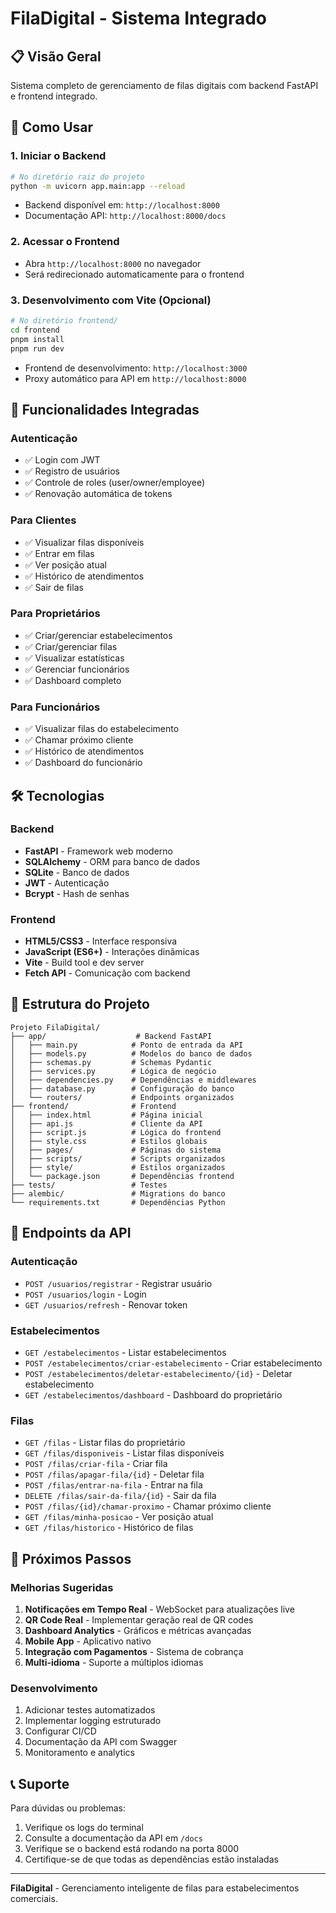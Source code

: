 # FilaDigital - Sistema Integrado

## 📋 Visão Geral
Sistema completo de gerenciamento de filas digitais com backend FastAPI e frontend integrado.

## 🚀 Como Usar

### 1. Iniciar o Backend
```bash
# No diretório raiz do projeto
python -m uvicorn app.main:app --reload
```
- Backend disponível em: `http://localhost:8000`
- Documentação API: `http://localhost:8000/docs`

### 2. Acessar o Frontend
- Abra `http://localhost:8000` no navegador
- Será redirecionado automaticamente para o frontend

### 3. Desenvolvimento com Vite (Opcional)
```bash
# No diretório frontend/
cd frontend
pnpm install
pnpm run dev
```
- Frontend de desenvolvimento: `http://localhost:3000`
- Proxy automático para API em `http://localhost:8000`

## 🔐 Funcionalidades Integradas

### Autenticação
- ✅ Login com JWT
- ✅ Registro de usuários
- ✅ Controle de roles (user/owner/employee)
- ✅ Renovação automática de tokens

### Para Clientes
- ✅ Visualizar filas disponíveis
- ✅ Entrar em filas
- ✅ Ver posição atual
- ✅ Histórico de atendimentos
- ✅ Sair de filas

### Para Proprietários
- ✅ Criar/gerenciar estabelecimentos
- ✅ Criar/gerenciar filas
- ✅ Visualizar estatísticas
- ✅ Gerenciar funcionários
- ✅ Dashboard completo

### Para Funcionários
- ✅ Visualizar filas do estabelecimento
- ✅ Chamar próximo cliente
- ✅ Histórico de atendimentos
- ✅ Dashboard do funcionário

## 🛠️ Tecnologias

### Backend
- **FastAPI** - Framework web moderno
- **SQLAlchemy** - ORM para banco de dados
- **SQLite** - Banco de dados
- **JWT** - Autenticação
- **Bcrypt** - Hash de senhas

### Frontend
- **HTML5/CSS3** - Interface responsiva
- **JavaScript (ES6+)** - Interações dinâmicas
- **Vite** - Build tool e dev server
- **Fetch API** - Comunicação com backend

## 📁 Estrutura do Projeto

```
Projeto FilaDigital/
├── app/                    # Backend FastAPI
│   ├── main.py            # Ponto de entrada da API
│   ├── models.py          # Modelos do banco de dados
│   ├── schemas.py         # Schemas Pydantic
│   ├── services.py        # Lógica de negócio
│   ├── dependencies.py    # Dependências e middlewares
│   ├── database.py        # Configuração do banco
│   └── routers/           # Endpoints organizados
├── frontend/              # Frontend
│   ├── index.html         # Página inicial
│   ├── api.js             # Cliente da API
│   ├── script.js          # Lógica do frontend
│   ├── style.css          # Estilos globais
│   ├── pages/             # Páginas do sistema
│   ├── scripts/           # Scripts organizados
│   ├── style/             # Estilos organizados
│   └── package.json       # Dependências frontend
├── tests/                 # Testes
├── alembic/               # Migrations do banco
└── requirements.txt       # Dependências Python
```

## 🔗 Endpoints da API

### Autenticação
- `POST /usuarios/registrar` - Registrar usuário
- `POST /usuarios/login` - Login
- `GET /usuarios/refresh` - Renovar token

### Estabelecimentos
- `GET /estabelecimentos` - Listar estabelecimentos
- `POST /estabelecimentos/criar-estabelecimento` - Criar estabelecimento
- `POST /estabelecimentos/deletar-estabelecimento/{id}` - Deletar estabelecimento
- `GET /estabelecimentos/dashboard` - Dashboard do proprietário

### Filas
- `GET /filas` - Listar filas do proprietário
- `GET /filas/disponiveis` - Listar filas disponíveis
- `POST /filas/criar-fila` - Criar fila
- `POST /filas/apagar-fila/{id}` - Deletar fila
- `POST /filas/entrar-na-fila` - Entrar na fila
- `DELETE /filas/sair-da-fila/{id}` - Sair da fila
- `POST /filas/{id}/chamar-proximo` - Chamar próximo cliente
- `GET /filas/minha-posicao` - Ver posição atual
- `GET /filas/historico` - Histórico de filas

## 🎯 Próximos Passos

### Melhorias Sugeridas
1. **Notificações em Tempo Real** - WebSocket para atualizações live
2. **QR Code Real** - Implementar geração real de QR codes
3. **Dashboard Analytics** - Gráficos e métricas avançadas
4. **Mobile App** - Aplicativo nativo
5. **Integração com Pagamentos** - Sistema de cobrança
6. **Multi-idioma** - Suporte a múltiplos idiomas

### Desenvolvimento
1. Adicionar testes automatizados
2. Implementar logging estruturado
3. Configurar CI/CD
4. Documentação da API com Swagger
5. Monitoramento e analytics

## 📞 Suporte

Para dúvidas ou problemas:
1. Verifique os logs do terminal
2. Consulte a documentação da API em `/docs`
3. Verifique se o backend está rodando na porta 8000
4. Certifique-se de que todas as dependências estão instaladas

---

**FilaDigital** - Gerenciamento inteligente de filas para estabelecimentos comerciais.